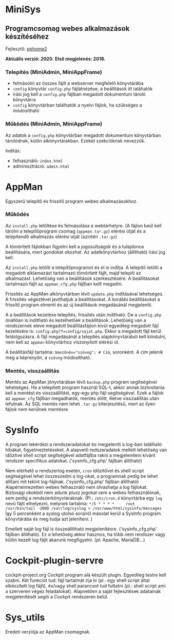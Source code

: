 # MiniSys

## Programcsomag webes alkalmazások készítéséhez

Fejlesztő: [pphome2](https:/github.com/pphome2)

**Aktuális verzió: 2020.**
**Első megjelenés: 2018.**


### Telepítés (MiniAdmin, MiniAppFrame)

- felmásolni az összes fájlt a webserver megfelelő könyvtárába
- `config` könyvtár `config.php` fájlátnézése, a beállítások itt taláhatók
- írási jog kell a `config.php` fájlban megadott dokumentum tároló könyvtárra
- `config` könyvtárban találhatók a nyelvi fájlok, ha szükséges a módosítható


### Működés (MiniAdmin, MiniAppFrame)

Az adatok a `config.php` könyvtárban megadott dokumentum könyvtárban tárolódnak,
külön alkönyvtárakban. Ezeket szekcióknak nevezzük.

Indítás:
- felhasználó: `index.html`
- adminisztráció: `admin.html`



# AppMan

Egyszerű telepítő és frissítő program webes alkalmazásokhoz.

### Működés

Az `install.php` letöltése és felmásolása a webtárhelyre. (A fájlon
beül kell tárolni a telepítőprogram csomag (`appman.tar.gz`) elérési
útját és a telepítendő alkalmazás elérési útját (szintén `.tar.gz`)

A tömörített fájlokban figyelni kell a jogosultságok és a tulajdonos
beállítására, mert gondokat okozhat. Az adatkönyvtárhoz (állítható) 
írási jog kell.

Az `install.php` letölti a telepítőprogramot és el is indítja. A telepítő
letölti a megadott alklamazást tartalmazó tömörített fájlt, majd telepíti
az alkalmazást. Lehetőség van a beállítások szerkesztésére. A beállításokat 
tartalmazó fájlt az `appman_cfg.php` fájlban kelll megadni.

Frissítés az AppMan alkönyvtárban lévő `update.php` indításával lehetséges.
A frissítés végeztével javíthatjuk a beállításokat. A korábbi beállításokat
a frissítő program elmenti és az új beállítások megadásánál megjeleníti.

A a beállítások kezelése telepítés, frissítés után indítható. De a `config.php`
önállóan is indítható és kezelhetőek a beállítások. Lehetőség van a rendszernek
eleve megadott beállításfájlon kívül egyedileg megadott fájl kezelésére is:
`config.php?f=config/sajat.php`. Ekkor a megadott fájl kerül feldolgozásra.
A fájl megadásánál a telepítés alapkönyvtárából kell kiindulni, nem kell az
`appman` könyvtárhoz viszonyított elérési út.

A beállításfájl tartalma: `$mezőnév="szöveg"; # Cím`, soronként. A cím jelenik
meg a képrenyőn, a `szöveg` módosítható.


### Mentés, visszaállítás

Mentés az AppMan jönyvtárában lévő `backup.php` program segítségével lehetséges.
Ha a telepített program használ SQL-t, akkor annak biztosítania kell a mentést
és visszaállítást, egy-egy php fájl segítségével. Ezek a fájlok az `appman_cfg`
fájlban megadhatók, mentés előtt, illetve visszaállítás után lefutnak. Az SQL
mentés nem lehet `.tar.gz` kiterjesztésű, mert az ilyen fájlok nem kerülnek
mentésre.



# SysInfo

A program lekérdezi a rendszeradatokat és megjeleníti a log-ban található hibákat,
figyelmeztetéseket. A alapvető redszeradatok mellett lehetőség van időzítve shell 
script segítségével adatfájlba rakni a megjeleníteni kívánt rendszer specifikus 
adatokat. ('sysinfo_cfg.php' fájlban állítható)

Nem elérhető a rendszerlog esetén, `cron` időzítővel és shell script segítségével
lehet összeszedni a log-okat, a programnak pedig be lehet állítani mit tekint
log-fájlnak. ('sysinfo_cfg.php' fájlban állítható) Alapértelmezetten webes felhasználó
nem olvashatja a log fájlokat. Biztosági okokból nem adunk plusz jogokat sem a webes
felhasználónak, sem pedig a rendszerkönyvtáraknak. (Pl.: `/etc/cron.d` könyvtárba egy
`log` nevű fájlt elhelyezni, melynek tartalma: 
`*/5 * * * *     root   /usr/bin/tail -2000 /var/log/syslog > /var/www/html/sysinfo/messages`
Így 5 percenként a syslog utolsó sorairól másolat kerül a SysInfo program könyvtárába és
meg tudja azt jeleníteni. )

Emellett saját log fájl is összeállítható megjelenítésre. ('sysinfo_cfg.php' 
fájlban állítható). Ez a lehetőség akkor hasznos, ha több nem rendszer vagy külön 
kezelt log fájlt akarunk megfigyelni. (pl: Apache, MariaDB...)



# Cockpit-plugin-servre

cockpit-project.org Cockpit program alá készült plugin. Egyedileg testre kell szabni.
Két funkciót tud: fájl tartalmát írja ki (pl.: egy shell script által elkészített
log fájlt), és/vagy shell parancsot tud futtatni (pl.: shell script ami a szerveren 
végez feladatokat). Alapvetően a saját fejlesztések adatainak megjelenítését segíti a 
Cockpit rendszeren belül.



# Sys_utils

Eredeti verziója az AppMan csomagnak.
